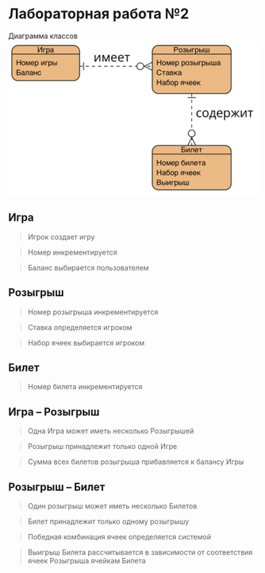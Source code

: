 # Лабораторная работа №2
Диаграмма классов
![Logo](https://github.com/imp1508/keno/blob/main/diagrams/erd.png?raw=true)
## Игра
> Игрок создает игру

> Номер инкрементируется

> Баланс выбирается пользователем

## Розыгрыш
> Номер розыгрыша инкрементируется
 
> Ставка определяется игроком

> Набор ячеек выбирается игроком

## Билет
> Номер билета инкрементируется

## Игра – Розыгрыш
> Одна Игра может иметь несколько Розыгрышей

> Розыгрыш принадлежит только одной Игре

> Сумма всех билетов розыгрыша прибавляется к балансу Игры

## Розыгрыш – Билет
> Один розыгрыш может иметь несколько Билетов

> Билет принадлежит только одному розыгрышу

> Победная комбинация ячеек определяется системой

> Выигрыш Билета рассчитывается в зависимости от соответствия ячеек Розыгрыша ячейкам Билета
